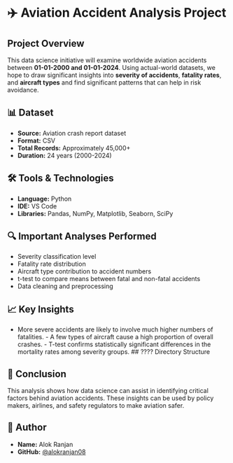 # ✈️ Aviation Accident Analysis Project

## Project Overview
This data science initiative will examine worldwide aviation accidents between **01-01-2000 and 01-01-2024**. Using actual-world datasets, we hope to draw significant insights into **severity of accidents**, **fatality rates**, and **aircraft types** and find significant patterns that can help in risk avoidance.

## 📊 Dataset
- **Source:** Aviation crash report dataset
- **Format:** CSV
- **Total Records:** Approximately 45,000+
- **Duration:** 24 years (2000-2024)

## 🛠 Tools & Technologies
- **Language:** Python
- **IDE:** VS Code
- **Libraries:** Pandas, NumPy, Matplotlib, Seaborn, SciPy

## 🔍 Important Analyses Performed
- Severity classification level
- Fatality rate distribution
- Aircraft type contribution to accident numbers
- t-test to compare means between fatal and non-fatal accidents
- Data cleaning and preprocessing

## 📈 Key Insights

- More severe accidents are likely to involve much higher numbers of fatalities. - A few types of aircraft cause a high proportion of overall crashes. - T-test confirms statistically significant differences in the mortality rates among severity groups. ## ???? Directory Structure

  
## 🧠 Conclusion
This analysis shows how data science can assist in identifying critical factors behind aviation accidents. These insights can be used by policy makers, airlines, and safety regulators to make aviation safer.

## 👤 Author
- **Name:** Alok Ranjan
- **GitHub:** [@alokranjan08](https://github.com/alokranjan08)
